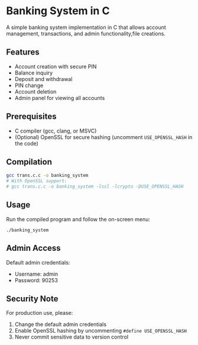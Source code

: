 # Banking System in C

A simple banking system implementation in C that allows account management, transactions, and admin functionality,file creations.

## Features

- Account creation with secure PIN
- Balance inquiry
- Deposit and withdrawal
- PIN change
- Account deletion
- Admin panel for viewing all accounts

## Prerequisites

- C compiler (gcc, clang, or MSVC)
- (Optional) OpenSSL for secure hashing (uncomment `USE_OPENSSL_HASH` in the code)

## Compilation

```bash
gcc trans.c.c -o banking_system
# With OpenSSL support:
# gcc trans.c.c -o banking_system -lssl -lcrypto -DUSE_OPENSSL_HASH
```

## Usage

Run the compiled program and follow the on-screen menu:

```
./banking_system
```

## Admin Access

Default admin credentials:
- Username: admin
- Password: 90253

## Security Note

For production use, please:
1. Change the default admin credentials
2. Enable OpenSSL hashing by uncommenting `#define USE_OPENSSL_HASH`
3. Never commit sensitive data to version control
